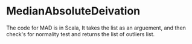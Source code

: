 # MedianAbsoluteDeivation
The code for MAD is in Scala, 
It takes the list as an arguement, and then check's for normality test and returns the list of outliers list. 


